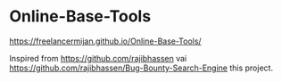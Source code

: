 # Online-Base-Tools
https://freelancermijan.github.io/Online-Base-Tools/

Inspired from https://github.com/rajibhassen vai https://github.com/rajibhassen/Bug-Bounty-Search-Engine this project.